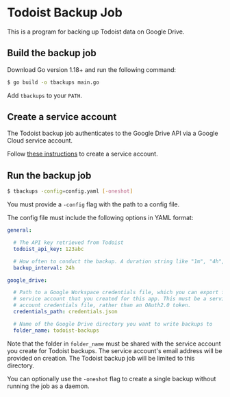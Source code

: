 # Todoist Backup Job

This is a program for backing up Todoist data on Google Drive.

## Build the backup job

Download Go version 1.18+ and run the following command:

```bash
$ go build -o tbackups main.go
```

Add `tbackups` to your `PATH`.

## Create a service account

The Todoist backup job authenticates to the Google Drive API via a Google
Cloud service account.

Follow [these instructions](https://developers.google.com/workspace/guides/create-credentials#service-account) to create a service account.

## Run the backup job

```bash
$ tbackups -config=config.yaml [-oneshot]
```

You must provide a `-config` flag with the path to a config file.

The config file must include the following options in YAML format:

```yaml
general:

  # The API key retrieved from Todoist
  todoist_api_key: 123abc

  # How often to conduct the backup. A duration string like "1m", "4h", or "3d"
  backup_interval: 24h

google_drive:

  # Path to a Google Workspace credentials file, which you can export for the
  # service account that you created for this app. This must be a service 
  # account credentials file, rather than an OAuth2.0 token.
  credentials_path: credentials.json

  # Name of the Google Drive directory you want to write backups to
  folder_name: todoist-backups

```

Note that the folder in `folder_name` must be shared with the service account you create
for Todoist backups. The service account's email address will be provided
on creation. The Todoist backup job will be limited to this directory.

You can optionally use the `-oneshot` flag to create a single backup without
running the job as a daemon.